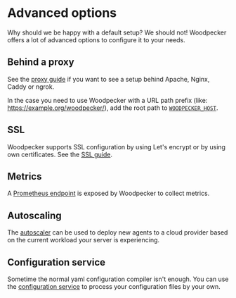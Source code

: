 # Advanced options

Why should we be happy with a default setup? We should not! Woodpecker offers a lot of advanced options to configure it to your needs.

## Behind a proxy

See the [proxy guide](./10-proxy.md) if you want to see a setup behind Apache, Nginx, Caddy or ngrok.

In the case you need to use Woodpecker with a URL path prefix (like: <https://example.org/woodpecker/>), add the root path to [`WOODPECKER_HOST`](../10-server-config.md#woodpecker_host).

## SSL

Woodpecker supports SSL configuration by using Let's encrypt or by using own certificates. See the [SSL guide](./20-ssl.md).

## Metrics

A [Prometheus endpoint](./90-prometheus.md) is exposed by Woodpecker to collect metrics.

## Autoscaling

The [autoscaler](./30-autoscaler.md) can be used to deploy new agents to a cloud provider based on the current workload your server is experiencing.

## Configuration service

Sometime the normal yaml configuration compiler isn't enough. You can use the [configuration service](./100-external-configuration-api.md) to process your configuration files by your own.
